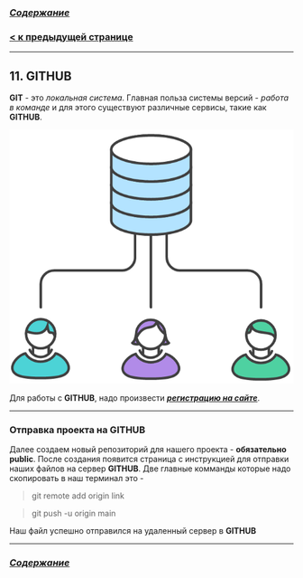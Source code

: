 ### [***Содержание***](./readmy.md)

### [**< к предыдущей странице**](./branch.md)
---

## **11. GITHUB**

**GIT** - это *локальная система*.
Главная польза системы версий - *работа в команде* и для этого существуют различные сервисы, такие как **GITHUB**. 

![git](./assets/dAYXB.png)

Для работы с **GITHUB**, надо произвести ***[регистрацию на сайте](https://github.com)***.

---
### **Отправка проекта на GITHUB**
Далее создаем новый репозиторий для нашего проекта - **обязательно public**.
После создания появится страница с инструкцией для отправки наших файлов на сервер **GITHUB**.
Две главные комманды которые надо скопировать в наш терминал это -

> git remote add origin link



>git push -u origin main

Наш файл успешно отправился на удаленный сервер в  **GITHUB** 



---

### [***Содержание***](./readmy.md)
